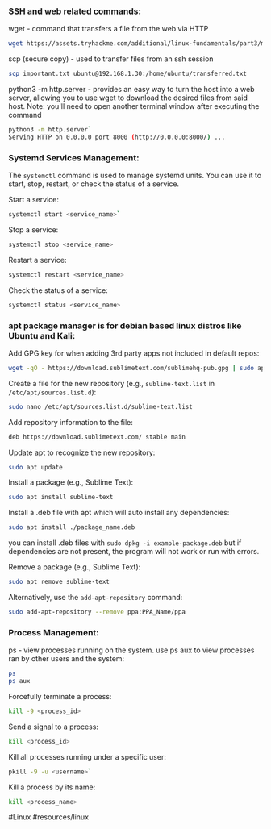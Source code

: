### SSH and web related commands:

wget - command that transfers a file from the web via HTTP

```bash
wget https://assets.tryhackme.com/additional/linux-fundamentals/part3/myfile.txt
```

scp (secure copy) - used to transfer files from an ssh session 

```bash
scp important.txt ubuntu@192.168.1.30:/home/ubuntu/transferred.txt
```

python3 -m http.server - provides an easy way to turn the host into a web server, allowing you to use wget to download the desired files from said host.  Note: you'll need to open another terminal window after executing the command

```bash
python3 -m http.server` 
Serving HTTP on 0.0.0.0 port 8000 (http://0.0.0.0:8000/) ...
```

### Systemd Services Management: 
The `systemctl` command is used to manage systemd units. You can use it to start, stop, restart, or check the status of a service.

Start a service:
```bash
systemctl start <service_name>`
```

Stop a service: 
```bash
systemctl stop <service_name>
````

Restart a service: 
```bash
systemctl restart <service_name>
````

Check the status of a service: 
```bash
systemctl status <service_name>
````

### apt package manager is for debian based linux distros like Ubuntu and Kali:

Add GPG key for when adding 3rd party apps not included in default repos:
```bash
wget -qO - https://download.sublimetext.com/sublimehq-pub.gpg | sudo apt-key add - 
```

Create a file for the new repository (e.g., `sublime-text.list` in `/etc/apt/sources.list.d`): 
```bash
sudo nano /etc/apt/sources.list.d/sublime-text.list
```

Add repository information to the file: 
```bash
deb https://download.sublimetext.com/ stable main
```

Update apt to recognize the new repository: 
```bash
sudo apt update
```

Install a package (e.g., Sublime Text): 
```bash
sudo apt install sublime-text
```

Install a .deb file with apt which will auto install any dependencies:
```bash
sudo apt install ./package_name.deb
```

you can install .deb files with `sudo dpkg -i example-package.deb` but if dependencies are not present, the program will not work or run with errors.

Remove a package (e.g., Sublime Text): 
```bash
sudo apt remove sublime-text
````

Alternatively, use the `add-apt-repository` command: 
```bash
sudo add-apt-repository --remove ppa:PPA_Name/ppa
````

### Process Management:

ps - view processes running on the system. use ps aux to view processes ran by other users and the system:
```bash
ps
ps aux
```

Forcefully terminate a process: 
```bash
kill -9 <process_id>
```

Send a signal to a process: 
```bash
kill <process_id>
````

Kill all processes running under a specific user: 
```bash
pkill -9 -u <username>`
```

Kill a process by its name: 
```bash
kill <process_name>
````




#Linux #resources/linux